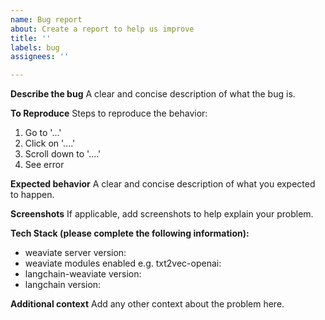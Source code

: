 ```yaml
---
name: Bug report
about: Create a report to help us improve
title: ''
labels: bug
assignees: ''

---
```


**Describe the bug**
A clear and concise description of what the bug is.

**To Reproduce**
Steps to reproduce the behavior:
1. Go to '...'
2. Click on '....'
3. Scroll down to '....'
4. See error

**Expected behavior**
A clear and concise description of what you expected to happen.

**Screenshots**
If applicable, add screenshots to help explain your problem.

**Tech Stack (please complete the following information):**
 - weaviate server version:
 - weaviate modules enabled e.g. txt2vec-openai:
 - langchain-weaviate version:
 - langchain version:

**Additional context**
Add any other context about the problem here.
